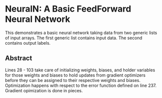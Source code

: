 # NeuralN: A Basic FeedForward Neural Network
This demonstrates a basic neural network taking data from two generic lists of input arrays.
The first generic list contains input data. The second contains output labels.

## Abstract
Lines 28 - 103 take care of initializing weights, biases, and holder variables for those weights and biases to hold updates
from gradient optimizers before they can be assigned to their respective weights and biases. Optimization happens with respect to the
error function defined on line 237. Gradient opimization is done in pieces. 



